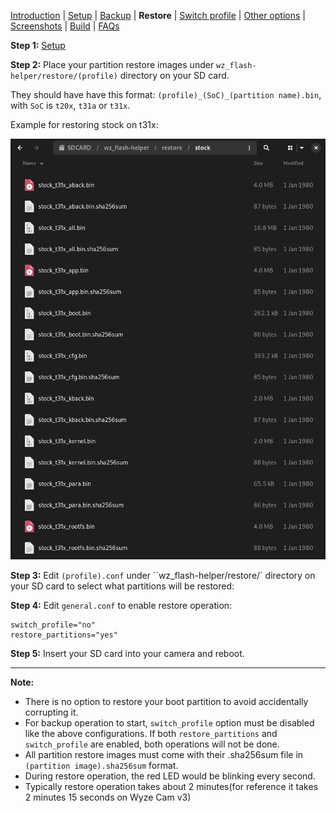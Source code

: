 [Introduction](README.md) | [Setup](README_setup.md) | [Backup](README_backup.md) | **Restore** | [Switch profile](README_switch_profile.md) | [Other options](README_other_options.md) | [Screenshots](README_screenshots.md) | [Build](README_build.md) | [FAQs](README_FAQs.md)




**Step 1:** [Setup](README_setup.md)

**Step 2:** Place your partition restore images under `wz_flash-helper/restore/(profile)` directory on your SD card.

They should have have this format: `(profile)_(SoC)_(partition name).bin`, with `SoC` is `t20x`, `t31a` or `t31x`.

Example for restoring stock on t31x:

![Alt text](https://raw.githubusercontent.com/archandanime/wz_flash-helper/main/images/restore_01.png)

**Step 3:** Edit `(profile).conf` under ``wz_flash-helper/restore/` directory on your SD card to select what partitions will be restored:

**Step 4:** Edit `general.conf` to enable restore operation:
```
switch_profile="no"
restore_partitions="yes"
```
**Step 5:** Insert your SD card into your camera and reboot.


-----
**Note:**
- There is no option to restore your boot partition to avoid accidentally corrupting it.
- For backup operation to start, `switch_profile` option must be disabled like the above configurations. If both `restore_partitions` and `switch_profile` are enabled, both operations will not be done.
- All partition restore images must come with their .sha256sum file in `(partition image).sha256sum` format.
- During restore operation, the red LED would be blinking every second.
- Typically restore operation takes about 2 minutes(for reference it takes 2 minutes 15 seconds on Wyze Cam v3)

